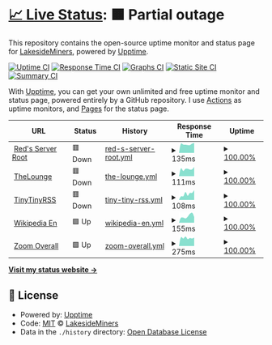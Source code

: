 # [📈 Live Status](https://LakesideMiners.github.io/statuspage): <!--live status--> **🟧 Partial outage**

This repository contains the open-source uptime monitor and status page for [LakesideMiners](https://LakesideMiners.github.io/statuspage), powered by [Upptime](https://github.com/upptime/upptime).

[![Uptime CI](https://github.com/LakesideMiners/statuspage/workflows/Uptime%20CI/badge.svg)](https://github.com/LakesideMiners/statuspage/actions?query=workflow%3A%22Uptime+CI%22)
[![Response Time CI](https://github.com/LakesideMiners/statuspage/workflows/Response%20Time%20CI/badge.svg)](https://github.com/LakesideMiners/statuspage/actions?query=workflow%3A%22Response+Time+CI%22)
[![Graphs CI](https://github.com/LakesideMiners/statuspage/workflows/Graphs%20CI/badge.svg)](https://github.com/LakesideMiners/statuspage/actions?query=workflow%3A%22Graphs+CI%22)
[![Static Site CI](https://github.com/LakesideMiners/statuspage/workflows/Static%20Site%20CI/badge.svg)](https://github.com/LakesideMiners/statuspage/actions?query=workflow%3A%22Static+Site+CI%22)
[![Summary CI](https://github.com/LakesideMiners/statuspage/workflows/Summary%20CI/badge.svg)](https://github.com/LakesideMiners/statuspage/actions?query=workflow%3A%22Summary+CI%22)

With [Upptime](https://upptime.js.org), you can get your own unlimited and free uptime monitor and status page, powered entirely by a GitHub repository. I use [Actions](https://github.com/LakesideMiners/statuspage/actions) as uptime monitors, and [Pages](https://LakesideMiners.github.io/statuspage) for the status page.

<!--start: status pages-->
<!-- This summary is generated by Upptime (https://github.com/upptime/upptime) -->
<!-- Do not edit this manually, your changes will be overwritten -->
<!-- prettier-ignore -->
| URL | Status | History | Response Time | Uptime |
| --- | ------ | ------- | ------------- | ------ |
| <img alt="" src="https://favicons.githubusercontent.com/redsserver.com" height="13"> [Red's Server Root](https://redsserver.com) | 🟥 Down | [red-s-server-root.yml](https://github.com/LakesideMiners/statuspage/commits/HEAD/history/red-s-server-root.yml) | <details><summary><img alt="Response time graph" src="./graphs/red-s-server-root/response-time-week.png" height="20"> 135ms</summary><br><a href="https://lakesideminers.github.io/statuspage/history/red-s-server-root"><img alt="Response time 343" src="https://img.shields.io/endpoint?url=https%3A%2F%2Fraw.githubusercontent.com%2FLakesideMiners%2Fstatuspage%2FHEAD%2Fapi%2Fred-s-server-root%2Fresponse-time.json"></a><br><a href="https://lakesideminers.github.io/statuspage/history/red-s-server-root"><img alt="24-hour response time 156" src="https://img.shields.io/endpoint?url=https%3A%2F%2Fraw.githubusercontent.com%2FLakesideMiners%2Fstatuspage%2FHEAD%2Fapi%2Fred-s-server-root%2Fresponse-time-day.json"></a><br><a href="https://lakesideminers.github.io/statuspage/history/red-s-server-root"><img alt="7-day response time 135" src="https://img.shields.io/endpoint?url=https%3A%2F%2Fraw.githubusercontent.com%2FLakesideMiners%2Fstatuspage%2FHEAD%2Fapi%2Fred-s-server-root%2Fresponse-time-week.json"></a><br><a href="https://lakesideminers.github.io/statuspage/history/red-s-server-root"><img alt="30-day response time 132" src="https://img.shields.io/endpoint?url=https%3A%2F%2Fraw.githubusercontent.com%2FLakesideMiners%2Fstatuspage%2FHEAD%2Fapi%2Fred-s-server-root%2Fresponse-time-month.json"></a><br><a href="https://lakesideminers.github.io/statuspage/history/red-s-server-root"><img alt="1-year response time 343" src="https://img.shields.io/endpoint?url=https%3A%2F%2Fraw.githubusercontent.com%2FLakesideMiners%2Fstatuspage%2FHEAD%2Fapi%2Fred-s-server-root%2Fresponse-time-year.json"></a></details> | <details><summary><a href="https://lakesideminers.github.io/statuspage/history/red-s-server-root">100.00%</a></summary><a href="https://lakesideminers.github.io/statuspage/history/red-s-server-root"><img alt="All-time uptime 58.50%" src="https://img.shields.io/endpoint?url=https%3A%2F%2Fraw.githubusercontent.com%2FLakesideMiners%2Fstatuspage%2FHEAD%2Fapi%2Fred-s-server-root%2Fuptime.json"></a><br><a href="https://lakesideminers.github.io/statuspage/history/red-s-server-root"><img alt="24-hour uptime 100.00%" src="https://img.shields.io/endpoint?url=https%3A%2F%2Fraw.githubusercontent.com%2FLakesideMiners%2Fstatuspage%2FHEAD%2Fapi%2Fred-s-server-root%2Fuptime-day.json"></a><br><a href="https://lakesideminers.github.io/statuspage/history/red-s-server-root"><img alt="7-day uptime 100.00%" src="https://img.shields.io/endpoint?url=https%3A%2F%2Fraw.githubusercontent.com%2FLakesideMiners%2Fstatuspage%2FHEAD%2Fapi%2Fred-s-server-root%2Fuptime-week.json"></a><br><a href="https://lakesideminers.github.io/statuspage/history/red-s-server-root"><img alt="30-day uptime 100.00%" src="https://img.shields.io/endpoint?url=https%3A%2F%2Fraw.githubusercontent.com%2FLakesideMiners%2Fstatuspage%2FHEAD%2Fapi%2Fred-s-server-root%2Fuptime-month.json"></a><br><a href="https://lakesideminers.github.io/statuspage/history/red-s-server-root"><img alt="1-year uptime 58.50%" src="https://img.shields.io/endpoint?url=https%3A%2F%2Fraw.githubusercontent.com%2FLakesideMiners%2Fstatuspage%2FHEAD%2Fapi%2Fred-s-server-root%2Fuptime-year.json"></a></details>
| <img alt="" src="https://thelounge.chat/favicon.ico" height="13"> [TheLounge](https://talk.redsserver.com) | 🟥 Down | [the-lounge.yml](https://github.com/LakesideMiners/statuspage/commits/HEAD/history/the-lounge.yml) | <details><summary><img alt="Response time graph" src="./graphs/the-lounge/response-time-week.png" height="20"> 111ms</summary><br><a href="https://lakesideminers.github.io/statuspage/history/the-lounge"><img alt="Response time 225" src="https://img.shields.io/endpoint?url=https%3A%2F%2Fraw.githubusercontent.com%2FLakesideMiners%2Fstatuspage%2FHEAD%2Fapi%2Fthe-lounge%2Fresponse-time.json"></a><br><a href="https://lakesideminers.github.io/statuspage/history/the-lounge"><img alt="24-hour response time 143" src="https://img.shields.io/endpoint?url=https%3A%2F%2Fraw.githubusercontent.com%2FLakesideMiners%2Fstatuspage%2FHEAD%2Fapi%2Fthe-lounge%2Fresponse-time-day.json"></a><br><a href="https://lakesideminers.github.io/statuspage/history/the-lounge"><img alt="7-day response time 111" src="https://img.shields.io/endpoint?url=https%3A%2F%2Fraw.githubusercontent.com%2FLakesideMiners%2Fstatuspage%2FHEAD%2Fapi%2Fthe-lounge%2Fresponse-time-week.json"></a><br><a href="https://lakesideminers.github.io/statuspage/history/the-lounge"><img alt="30-day response time 113" src="https://img.shields.io/endpoint?url=https%3A%2F%2Fraw.githubusercontent.com%2FLakesideMiners%2Fstatuspage%2FHEAD%2Fapi%2Fthe-lounge%2Fresponse-time-month.json"></a><br><a href="https://lakesideminers.github.io/statuspage/history/the-lounge"><img alt="1-year response time 225" src="https://img.shields.io/endpoint?url=https%3A%2F%2Fraw.githubusercontent.com%2FLakesideMiners%2Fstatuspage%2FHEAD%2Fapi%2Fthe-lounge%2Fresponse-time-year.json"></a></details> | <details><summary><a href="https://lakesideminers.github.io/statuspage/history/the-lounge">100.00%</a></summary><a href="https://lakesideminers.github.io/statuspage/history/the-lounge"><img alt="All-time uptime 79.95%" src="https://img.shields.io/endpoint?url=https%3A%2F%2Fraw.githubusercontent.com%2FLakesideMiners%2Fstatuspage%2FHEAD%2Fapi%2Fthe-lounge%2Fuptime.json"></a><br><a href="https://lakesideminers.github.io/statuspage/history/the-lounge"><img alt="24-hour uptime 100.00%" src="https://img.shields.io/endpoint?url=https%3A%2F%2Fraw.githubusercontent.com%2FLakesideMiners%2Fstatuspage%2FHEAD%2Fapi%2Fthe-lounge%2Fuptime-day.json"></a><br><a href="https://lakesideminers.github.io/statuspage/history/the-lounge"><img alt="7-day uptime 100.00%" src="https://img.shields.io/endpoint?url=https%3A%2F%2Fraw.githubusercontent.com%2FLakesideMiners%2Fstatuspage%2FHEAD%2Fapi%2Fthe-lounge%2Fuptime-week.json"></a><br><a href="https://lakesideminers.github.io/statuspage/history/the-lounge"><img alt="30-day uptime 100.00%" src="https://img.shields.io/endpoint?url=https%3A%2F%2Fraw.githubusercontent.com%2FLakesideMiners%2Fstatuspage%2FHEAD%2Fapi%2Fthe-lounge%2Fuptime-month.json"></a><br><a href="https://lakesideminers.github.io/statuspage/history/the-lounge"><img alt="1-year uptime 79.95%" src="https://img.shields.io/endpoint?url=https%3A%2F%2Fraw.githubusercontent.com%2FLakesideMiners%2Fstatuspage%2FHEAD%2Fapi%2Fthe-lounge%2Fuptime-year.json"></a></details>
| <img alt="" src="https://tt-rss.org/images/icon_classic_72.png" height="13"> [TinyTinyRSS](https://rss.redsserver.com) | 🟥 Down | [tiny-tiny-rss.yml](https://github.com/LakesideMiners/statuspage/commits/HEAD/history/tiny-tiny-rss.yml) | <details><summary><img alt="Response time graph" src="./graphs/tiny-tiny-rss/response-time-week.png" height="20"> 108ms</summary><br><a href="https://lakesideminers.github.io/statuspage/history/tiny-tiny-rss"><img alt="Response time 268" src="https://img.shields.io/endpoint?url=https%3A%2F%2Fraw.githubusercontent.com%2FLakesideMiners%2Fstatuspage%2FHEAD%2Fapi%2Ftiny-tiny-rss%2Fresponse-time.json"></a><br><a href="https://lakesideminers.github.io/statuspage/history/tiny-tiny-rss"><img alt="24-hour response time 171" src="https://img.shields.io/endpoint?url=https%3A%2F%2Fraw.githubusercontent.com%2FLakesideMiners%2Fstatuspage%2FHEAD%2Fapi%2Ftiny-tiny-rss%2Fresponse-time-day.json"></a><br><a href="https://lakesideminers.github.io/statuspage/history/tiny-tiny-rss"><img alt="7-day response time 108" src="https://img.shields.io/endpoint?url=https%3A%2F%2Fraw.githubusercontent.com%2FLakesideMiners%2Fstatuspage%2FHEAD%2Fapi%2Ftiny-tiny-rss%2Fresponse-time-week.json"></a><br><a href="https://lakesideminers.github.io/statuspage/history/tiny-tiny-rss"><img alt="30-day response time 109" src="https://img.shields.io/endpoint?url=https%3A%2F%2Fraw.githubusercontent.com%2FLakesideMiners%2Fstatuspage%2FHEAD%2Fapi%2Ftiny-tiny-rss%2Fresponse-time-month.json"></a><br><a href="https://lakesideminers.github.io/statuspage/history/tiny-tiny-rss"><img alt="1-year response time 268" src="https://img.shields.io/endpoint?url=https%3A%2F%2Fraw.githubusercontent.com%2FLakesideMiners%2Fstatuspage%2FHEAD%2Fapi%2Ftiny-tiny-rss%2Fresponse-time-year.json"></a></details> | <details><summary><a href="https://lakesideminers.github.io/statuspage/history/tiny-tiny-rss">100.00%</a></summary><a href="https://lakesideminers.github.io/statuspage/history/tiny-tiny-rss"><img alt="All-time uptime 63.85%" src="https://img.shields.io/endpoint?url=https%3A%2F%2Fraw.githubusercontent.com%2FLakesideMiners%2Fstatuspage%2FHEAD%2Fapi%2Ftiny-tiny-rss%2Fuptime.json"></a><br><a href="https://lakesideminers.github.io/statuspage/history/tiny-tiny-rss"><img alt="24-hour uptime 100.00%" src="https://img.shields.io/endpoint?url=https%3A%2F%2Fraw.githubusercontent.com%2FLakesideMiners%2Fstatuspage%2FHEAD%2Fapi%2Ftiny-tiny-rss%2Fuptime-day.json"></a><br><a href="https://lakesideminers.github.io/statuspage/history/tiny-tiny-rss"><img alt="7-day uptime 100.00%" src="https://img.shields.io/endpoint?url=https%3A%2F%2Fraw.githubusercontent.com%2FLakesideMiners%2Fstatuspage%2FHEAD%2Fapi%2Ftiny-tiny-rss%2Fuptime-week.json"></a><br><a href="https://lakesideminers.github.io/statuspage/history/tiny-tiny-rss"><img alt="30-day uptime 100.00%" src="https://img.shields.io/endpoint?url=https%3A%2F%2Fraw.githubusercontent.com%2FLakesideMiners%2Fstatuspage%2FHEAD%2Fapi%2Ftiny-tiny-rss%2Fuptime-month.json"></a><br><a href="https://lakesideminers.github.io/statuspage/history/tiny-tiny-rss"><img alt="1-year uptime 63.85%" src="https://img.shields.io/endpoint?url=https%3A%2F%2Fraw.githubusercontent.com%2FLakesideMiners%2Fstatuspage%2FHEAD%2Fapi%2Ftiny-tiny-rss%2Fuptime-year.json"></a></details>
| <img alt="" src="https://en.m.wikipedia.org/static/favicon/wikipedia.ico" height="13"> [Wikipedia En](https://en.wikipedia.org) | 🟩 Up | [wikipedia-en.yml](https://github.com/LakesideMiners/statuspage/commits/HEAD/history/wikipedia-en.yml) | <details><summary><img alt="Response time graph" src="./graphs/wikipedia-en/response-time-week.png" height="20"> 155ms</summary><br><a href="https://lakesideminers.github.io/statuspage/history/wikipedia-en"><img alt="Response time 220" src="https://img.shields.io/endpoint?url=https%3A%2F%2Fraw.githubusercontent.com%2FLakesideMiners%2Fstatuspage%2FHEAD%2Fapi%2Fwikipedia-en%2Fresponse-time.json"></a><br><a href="https://lakesideminers.github.io/statuspage/history/wikipedia-en"><img alt="24-hour response time 137" src="https://img.shields.io/endpoint?url=https%3A%2F%2Fraw.githubusercontent.com%2FLakesideMiners%2Fstatuspage%2FHEAD%2Fapi%2Fwikipedia-en%2Fresponse-time-day.json"></a><br><a href="https://lakesideminers.github.io/statuspage/history/wikipedia-en"><img alt="7-day response time 155" src="https://img.shields.io/endpoint?url=https%3A%2F%2Fraw.githubusercontent.com%2FLakesideMiners%2Fstatuspage%2FHEAD%2Fapi%2Fwikipedia-en%2Fresponse-time-week.json"></a><br><a href="https://lakesideminers.github.io/statuspage/history/wikipedia-en"><img alt="30-day response time 148" src="https://img.shields.io/endpoint?url=https%3A%2F%2Fraw.githubusercontent.com%2FLakesideMiners%2Fstatuspage%2FHEAD%2Fapi%2Fwikipedia-en%2Fresponse-time-month.json"></a><br><a href="https://lakesideminers.github.io/statuspage/history/wikipedia-en"><img alt="1-year response time 220" src="https://img.shields.io/endpoint?url=https%3A%2F%2Fraw.githubusercontent.com%2FLakesideMiners%2Fstatuspage%2FHEAD%2Fapi%2Fwikipedia-en%2Fresponse-time-year.json"></a></details> | <details><summary><a href="https://lakesideminers.github.io/statuspage/history/wikipedia-en">100.00%</a></summary><a href="https://lakesideminers.github.io/statuspage/history/wikipedia-en"><img alt="All-time uptime 100.00%" src="https://img.shields.io/endpoint?url=https%3A%2F%2Fraw.githubusercontent.com%2FLakesideMiners%2Fstatuspage%2FHEAD%2Fapi%2Fwikipedia-en%2Fuptime.json"></a><br><a href="https://lakesideminers.github.io/statuspage/history/wikipedia-en"><img alt="24-hour uptime 100.00%" src="https://img.shields.io/endpoint?url=https%3A%2F%2Fraw.githubusercontent.com%2FLakesideMiners%2Fstatuspage%2FHEAD%2Fapi%2Fwikipedia-en%2Fuptime-day.json"></a><br><a href="https://lakesideminers.github.io/statuspage/history/wikipedia-en"><img alt="7-day uptime 100.00%" src="https://img.shields.io/endpoint?url=https%3A%2F%2Fraw.githubusercontent.com%2FLakesideMiners%2Fstatuspage%2FHEAD%2Fapi%2Fwikipedia-en%2Fuptime-week.json"></a><br><a href="https://lakesideminers.github.io/statuspage/history/wikipedia-en"><img alt="30-day uptime 100.00%" src="https://img.shields.io/endpoint?url=https%3A%2F%2Fraw.githubusercontent.com%2FLakesideMiners%2Fstatuspage%2FHEAD%2Fapi%2Fwikipedia-en%2Fuptime-month.json"></a><br><a href="https://lakesideminers.github.io/statuspage/history/wikipedia-en"><img alt="1-year uptime 100.00%" src="https://img.shields.io/endpoint?url=https%3A%2F%2Fraw.githubusercontent.com%2FLakesideMiners%2Fstatuspage%2FHEAD%2Fapi%2Fwikipedia-en%2Fuptime-year.json"></a></details>
| <img alt="" src="https://st1.zoom.us/zoom.ico" height="13"> [Zoom Overall](https://status.zoom.us/api/v2/status.json) | 🟩 Up | [zoom-overall.yml](https://github.com/LakesideMiners/statuspage/commits/HEAD/history/zoom-overall.yml) | <details><summary><img alt="Response time graph" src="./graphs/zoom-overall/response-time-week.png" height="20"> 275ms</summary><br><a href="https://lakesideminers.github.io/statuspage/history/zoom-overall"><img alt="Response time 341" src="https://img.shields.io/endpoint?url=https%3A%2F%2Fraw.githubusercontent.com%2FLakesideMiners%2Fstatuspage%2FHEAD%2Fapi%2Fzoom-overall%2Fresponse-time.json"></a><br><a href="https://lakesideminers.github.io/statuspage/history/zoom-overall"><img alt="24-hour response time 286" src="https://img.shields.io/endpoint?url=https%3A%2F%2Fraw.githubusercontent.com%2FLakesideMiners%2Fstatuspage%2FHEAD%2Fapi%2Fzoom-overall%2Fresponse-time-day.json"></a><br><a href="https://lakesideminers.github.io/statuspage/history/zoom-overall"><img alt="7-day response time 275" src="https://img.shields.io/endpoint?url=https%3A%2F%2Fraw.githubusercontent.com%2FLakesideMiners%2Fstatuspage%2FHEAD%2Fapi%2Fzoom-overall%2Fresponse-time-week.json"></a><br><a href="https://lakesideminers.github.io/statuspage/history/zoom-overall"><img alt="30-day response time 278" src="https://img.shields.io/endpoint?url=https%3A%2F%2Fraw.githubusercontent.com%2FLakesideMiners%2Fstatuspage%2FHEAD%2Fapi%2Fzoom-overall%2Fresponse-time-month.json"></a><br><a href="https://lakesideminers.github.io/statuspage/history/zoom-overall"><img alt="1-year response time 341" src="https://img.shields.io/endpoint?url=https%3A%2F%2Fraw.githubusercontent.com%2FLakesideMiners%2Fstatuspage%2FHEAD%2Fapi%2Fzoom-overall%2Fresponse-time-year.json"></a></details> | <details><summary><a href="https://lakesideminers.github.io/statuspage/history/zoom-overall">100.00%</a></summary><a href="https://lakesideminers.github.io/statuspage/history/zoom-overall"><img alt="All-time uptime 100.00%" src="https://img.shields.io/endpoint?url=https%3A%2F%2Fraw.githubusercontent.com%2FLakesideMiners%2Fstatuspage%2FHEAD%2Fapi%2Fzoom-overall%2Fuptime.json"></a><br><a href="https://lakesideminers.github.io/statuspage/history/zoom-overall"><img alt="24-hour uptime 100.00%" src="https://img.shields.io/endpoint?url=https%3A%2F%2Fraw.githubusercontent.com%2FLakesideMiners%2Fstatuspage%2FHEAD%2Fapi%2Fzoom-overall%2Fuptime-day.json"></a><br><a href="https://lakesideminers.github.io/statuspage/history/zoom-overall"><img alt="7-day uptime 100.00%" src="https://img.shields.io/endpoint?url=https%3A%2F%2Fraw.githubusercontent.com%2FLakesideMiners%2Fstatuspage%2FHEAD%2Fapi%2Fzoom-overall%2Fuptime-week.json"></a><br><a href="https://lakesideminers.github.io/statuspage/history/zoom-overall"><img alt="30-day uptime 100.00%" src="https://img.shields.io/endpoint?url=https%3A%2F%2Fraw.githubusercontent.com%2FLakesideMiners%2Fstatuspage%2FHEAD%2Fapi%2Fzoom-overall%2Fuptime-month.json"></a><br><a href="https://lakesideminers.github.io/statuspage/history/zoom-overall"><img alt="1-year uptime 100.00%" src="https://img.shields.io/endpoint?url=https%3A%2F%2Fraw.githubusercontent.com%2FLakesideMiners%2Fstatuspage%2FHEAD%2Fapi%2Fzoom-overall%2Fuptime-year.json"></a></details>

<!--end: status pages-->

[**Visit my status website →**](https://LakesideMiners.github.io/statuspage)

## 📄 License

- Powered by: [Upptime](https://github.com/upptime/upptime)
- Code: [MIT](./LICENSE) © [LakesideMiners](https://LakesideMiners.github.io/statuspage)
- Data in the `./history` directory: [Open Database License](https://opendatacommons.org/licenses/odbl/1-0/)
